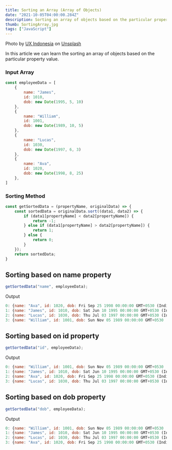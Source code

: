 ```yaml
---
title: Sorting an Array (Array of Objects)
date: "2021-10-05T04:00:00.284Z"
description: Sorting an array of objects based on the particular property value...
thumb: SortingArray.jpg
tags: ["JavaScript"]
---
```


<div class="photo-details">Photo by <a href="https://unsplash.com/@uxindo?utm_source=unsplash&utm_medium=referral&utm_content=creditCopyText">UX Indonesia</a> on <a href="https://unsplash.com/s/photos/sorting?utm_source=unsplash&utm_medium=referral&utm_content=creditCopyText">Unsplash</a></div>

In this article we can learn the sorting an array of objects based on the particular property value.

### Input Array

```js
const employeeData = [
    {
        name: "James",
        id: 1010,
        dob: new Date(1995, 5, 10)
    },
    {
        name: "William",
        id: 1001,
        dob: new Date(1989, 10, 5)
    },
    {
        name: "Lucas",
        id: 1030,
        dob: new Date(1997, 6, 3)
    },
    {
        name: "Ava",
        id: 1020,
        dob: new Date(1998, 8, 25)
    },
]
```

### Sorting Method

```js
const getSortedData = (propertyName, originalData) => {
    const sortedData = originalData.sort((data1, data2) => {
        if (data1[propertyName] < data2[propertyName]) {
            return -1;
        } else if (data1[propertyName] > data2[propertyName]) {
            return 1;
        } else {
            return 0;
        }
    });
    return sortedData;
}
```
## Sorting based on name property

```js
getSortedData("name", employeeData);
```

Output
```js
0: {name: "Ava", id: 1020, dob: Fri Sep 25 1998 00:00:00 GMT+0530 (India Standard Time)}
1: {name: "James", id: 1010, dob: Sat Jun 10 1995 00:00:00 GMT+0530 (India Standard Time)}
2: {name: "Lucas", id: 1030, dob: Thu Jul 03 1997 00:00:00 GMT+0530 (India Standard Time)}
3: {name: "William", id: 1001, dob: Sun Nov 05 1989 00:00:00 GMT+0530 (India Standard Time)}
```

## Sorting based on id property

```js
getSortedData("id", employeeData);
```

Output
```js
0: {name: "William", id: 1001, dob: Sun Nov 05 1989 00:00:00 GMT+0530 (India Standard Time)}
1: {name: "James", id: 1010, dob: Sat Jun 10 1995 00:00:00 GMT+0530 (India Standard Time)}
2: {name: "Ava", id: 1020, dob: Fri Sep 25 1998 00:00:00 GMT+0530 (India Standard Time)}
3: {name: "Lucas", id: 1030, dob: Thu Jul 03 1997 00:00:00 GMT+0530 (India Standard Time)}
```

## Sorting based on dob property

```js
getSortedData("dob", employeeData);
```

Output
```js
0: {name: "William", id: 1001, dob: Sun Nov 05 1989 00:00:00 GMT+0530 (India Standard Time)}
1: {name: "James", id: 1010, dob: Sat Jun 10 1995 00:00:00 GMT+0530 (India Standard Time)}
2: {name: "Lucas", id: 1030, dob: Thu Jul 03 1997 00:00:00 GMT+0530 (India Standard Time)}
3: {name: "Ava", id: 1020, dob: Fri Sep 25 1998 00:00:00 GMT+0530 (India Standard Time)}
```